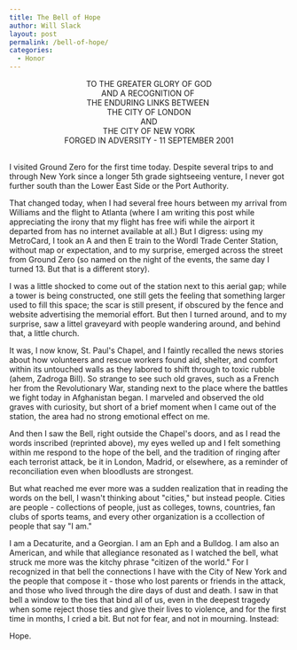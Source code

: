```yaml
---
title: The Bell of Hope
author: Will Slack
layout: post
permalink: /bell-of-hope/
categories:
  - Honor
---
```


<div style="text-align: center;">TO THE GREATER GLORY OF GOD</div>

<div style="text-align: center;">AND A RECOGNITION OF </div>

<div style="text-align: center;">THE ENDURING LINKS BETWEEN </div>

<div style="text-align: center;">THE CITY OF LONDON</div>

<div style="text-align: center;">AND</div>

<div style="text-align: center;">THE CITY OF NEW YORK</div>

<div style="text-align: center;">FORGED IN ADVERSITY - 11 SEPTEMBER 2001<br><br/></div>
  

I visited Ground Zero for the first time today. Despite several trips to and through New York since a longer 5th grade sightseeing venture, I never got further south than the Lower East Side or the Port Authority.

That changed today, when I had several free hours between my arrival from Williams and the flight to Atlanta (where I am writing this post while appreciating the irony that my flight has free wifi while the airport it departed from has no internet available at all.) But I digress: using my MetroCard, I took an A and then E train to the Wordl Trade Center Station, without map or expectation, and to my surprise, emerged across the street from Ground Zero (so named on the night of the events, the same day I turned 13\. But that is a different story).

I was a little shocked to come out of the station next to this aerial gap; while a tower is being constructed, one still gets the feeling that something larger used to fill this space; the scar is still present, if obscured by the fence and website advertising the memorial effort. But then I turned around, and to my surprise, saw a littel graveyard with people wandering around, and behind that, a little church.

It was, I now know, St. Paul's Chapel, and I faintly recalled the news stories about how volunteers and rescue workers found aid, shelter, and comfort within its untouched walls as they labored to shift through to toxic rubble (ahem, Zadroga Bill). So strange to see such old graves, such as a French her from the Revolutionary War, standing next to the place where the battles we fight today in Afghanistan began. I marveled and observed the old graves with curiosity, but short of a brief moment when I came out of the station, the area had no strong emotional effect on me.

And then I saw the Bell, right outside the Chapel's doors, and as I read the words inscribed (reprinted above), my eyes welled up and I felt something within me respond to the hope of the bell, and the tradition of ringing after each terrorist attack, be it in London, Madrid, or elsewhere, as a reminder of reconciliation even when bloodlusts are strongest.

But what reached me ever more was a sudden realization that in reading the words on the bell, I wasn't thinking about "cities," but instead people. Cities are people - collections of people, just as colleges, towns, countries, fan clubs of sports teams, and every other organization is a ccollection of people that say "I am."

I am a Decaturite, and a Georgian. I am an Eph and a Bulldog. I am also an American, and while that allegiance resonated as I watched the bell, what struck me more was the kitchy phrase "citizen of the world." For I recognized in that bell the connections I have with the City of New York and the people that compose it - those who lost parents or friends in the attack, and those who lived through the dire days of dust and death. I saw in that bell a window to the ties that bind all of us, even in the deepest tragedy when some reject those ties and give their lives to violence, and for the first time in months, I cried a bit. But not for fear, and not in mourning. Instead:

Hope.